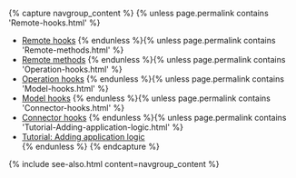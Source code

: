 {% capture navgroup_content %}
  {% unless page.permalink contains 'Remote-hooks.html' %}
* [Remote hooks](Remote-hooks.html)
  {% endunless %}{% unless page.permalink contains 'Remote-methods.html' %}
* [Remote methods](Remote-methods.html)
  {% endunless %}{% unless page.permalink contains 'Operation-hooks.html' %}
* [Operation hooks](Operation-hooks.html)
  {% endunless %}{% unless page.permalink contains 'Model-hooks.html' %}
* [Model hooks](Model-hooks.html)
  {% endunless %}{% unless page.permalink contains 'Connector-hooks.html' %}
* [Connector hooks](Connector-hooks.html)
  {% endunless %}{% unless page.permalink contains 'Tutorial-Adding-application-logic.html' %}
* [Tutorial: Adding application logic](Tutorial-Adding-application-logic.html)    
  {% endunless %}
{% endcapture %}

{% include see-also.html content=navgroup_content %}
